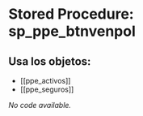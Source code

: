 # Stored Procedure: sp_ppe_btnvenpol

## Usa los objetos:
- [[ppe_activos]]
- [[ppe_seguros]]

*No code available.*
